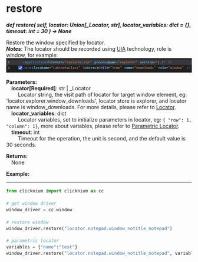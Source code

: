 # restore

***def restore(
        self, 
        locator: Union[_Locator, str],
        locator_variables: dict = {}, 
        timeout: int = 30
    ) -> None***  

Restore the window specified by locator.    
***Notes***: The locator should be recorded using [UIA](../../../concepts/uia.md) technology, role is window, for example:  
        ![window locator](../../../img/window_locator.png) 

**Parameters:**  
    &emsp;**locator[Required]**: str | _Locator   
        &emsp;&emsp; Locator string, the visit path of locator for target window element, eg: 'locator.explorer.window_downloads', locator store is explorer, and locator name is window_downloads. For more details, please refer to [Locator](./../../../concepts/locator.md).   
    &emsp;**locator_variables**: dict  
        &emsp;&emsp; Locator variables, set to initialize parameters in locator, eg: `{ "row": 1,  "column": 1}`, more about variables, please refer to [Parametric Locator](./../../../concepts/locator.md#parametric-locator).  
    &emsp;**timeout**: int  
        &emsp;&emsp; Timeout for the operation, the unit is second, and the default value is 30 seconds.

**Returns:**  
    &emsp;None

**Example:**
***
```python
from clicknium import clicknium as cc

# get window driver
window_driver = cc.window

# restore window
window_driver.restore("locator.notepad.window_notitle_notepad")

# parametric locator
variables = {"name":"test"}
window_driver.restore("locator.notepad.window_notitle_notepad", variables)
```